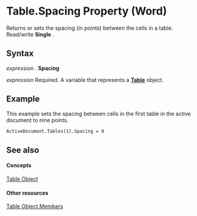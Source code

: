 
# Table.Spacing Property (Word)

Returns or sets the spacing (in points) between the cells in a table. Read/write  **Single** .


## Syntax

 _expression_ . **Spacing**

 _expression_ Required. A variable that represents a **[Table](996b58dd-ebc6-ee30-5bfe-c5e51a0f71d6.md)** object.


## Example

This example sets the spacing between cells in the first table in the active document to nine points.


```vb
ActiveDocument.Tables(1).Spacing = 9
```


## See also


#### Concepts


[Table Object](996b58dd-ebc6-ee30-5bfe-c5e51a0f71d6.md)
#### Other resources


[Table Object Members](5367ee92-b5a3-92c7-787b-46a302586a0d.md)
